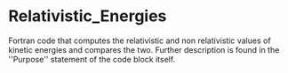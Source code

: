 # Relativistic_Energies

Fortran code that computes the relativistic and non relativistic values of kinetic energies and compares the two. Further description is found in the ''Purpose'' statement of the code block itself.
